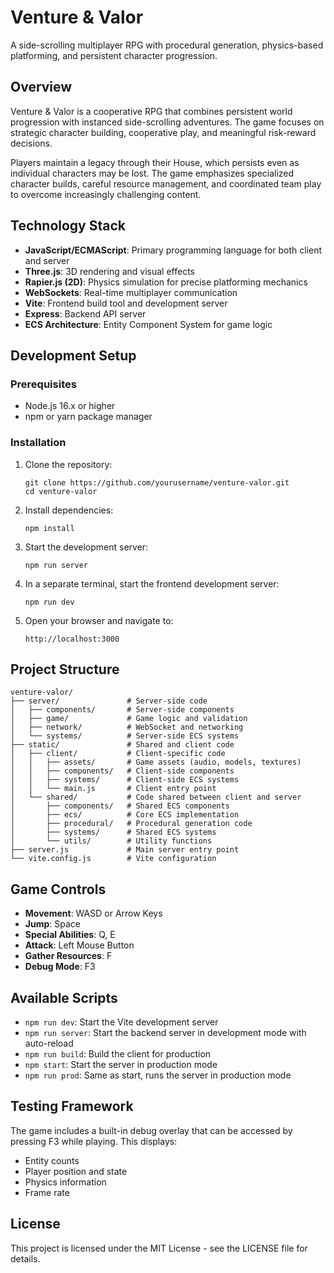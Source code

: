 # Venture & Valor

A side-scrolling multiplayer RPG with procedural generation, physics-based platforming, and persistent character progression.

## Overview

Venture & Valor is a cooperative RPG that combines persistent world progression with instanced side-scrolling adventures. The game focuses on strategic character building, cooperative play, and meaningful risk-reward decisions.

Players maintain a legacy through their House, which persists even as individual characters may be lost. The game emphasizes specialized character builds, careful resource management, and coordinated team play to overcome increasingly challenging content.

## Technology Stack

- **JavaScript/ECMAScript**: Primary programming language for both client and server
- **Three.js**: 3D rendering and visual effects
- **Rapier.js (2D)**: Physics simulation for precise platforming mechanics
- **WebSockets**: Real-time multiplayer communication
- **Vite**: Frontend build tool and development server
- **Express**: Backend API server
- **ECS Architecture**: Entity Component System for game logic

## Development Setup

### Prerequisites

- Node.js 16.x or higher
- npm or yarn package manager

### Installation

1. Clone the repository:
   ```
   git clone https://github.com/yourusername/venture-valor.git
   cd venture-valor
   ```

2. Install dependencies:
   ```
   npm install
   ```

3. Start the development server:
   ```
   npm run server
   ```

4. In a separate terminal, start the frontend development server:
   ```
   npm run dev
   ```

5. Open your browser and navigate to:
   ```
   http://localhost:3000
   ```

## Project Structure

```
venture-valor/
├── server/               # Server-side code
│   ├── components/       # Server-side components
│   ├── game/             # Game logic and validation
│   ├── network/          # WebSocket and networking
│   └── systems/          # Server-side ECS systems
├── static/               # Shared and client code
│   ├── client/           # Client-specific code
│   │   ├── assets/       # Game assets (audio, models, textures)
│   │   ├── components/   # Client-side components
│   │   ├── systems/      # Client-side ECS systems
│   │   └── main.js       # Client entry point
│   └── shared/           # Code shared between client and server
│       ├── components/   # Shared ECS components
│       ├── ecs/          # Core ECS implementation
│       ├── procedural/   # Procedural generation code
│       ├── systems/      # Shared ECS systems
│       └── utils/        # Utility functions
├── server.js             # Main server entry point
└── vite.config.js        # Vite configuration
```

## Game Controls

- **Movement**: WASD or Arrow Keys
- **Jump**: Space
- **Special Abilities**: Q, E
- **Attack**: Left Mouse Button
- **Gather Resources**: F
- **Debug Mode**: F3

## Available Scripts

- `npm run dev`: Start the Vite development server
- `npm run server`: Start the backend server in development mode with auto-reload
- `npm run build`: Build the client for production
- `npm start`: Start the server in production mode
- `npm run prod`: Same as start, runs the server in production mode

## Testing Framework

The game includes a built-in debug overlay that can be accessed by pressing F3 while playing. This displays:

- Entity counts
- Player position and state
- Physics information
- Frame rate

## License

This project is licensed under the MIT License - see the LICENSE file for details.